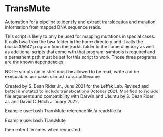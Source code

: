 # TransMute
Automation for a pipeline to identify and extract translocation and mutation information from mapped DNA sequence reads.

 This script is likely to only be used for mapping mutations 
 in special cases.
 It calls bwa from the bwa folder in the home directory and
 it calls the biostar59647 program from the jvarkit folder 
 in the home directory as well as additional scripts that come with that program.
 samtools is required and a permanent path must be set for 
 this script to work.
 Those three programs are the known dependencies.

 NOTE: scripts run in shell must be allowed to be read, write and 
 be executable.
 use case: chmod +x scriptfilename

 Created by S. Dean Rider Jr., June 2021 for the Leffak Lab.
 Revised and better annotated to include translocations October 2021.
 Modified to include file arguments and compatibility with Darwin 
 and Ubuntu by S. Dean Rider Jr. and David C. Hitch January 2022.

 Example use: 
      bash TransMute referencefile.fa readsfile.fa
 
 Example use: 
      bash TransMute
      
 then enter filenames when requested
